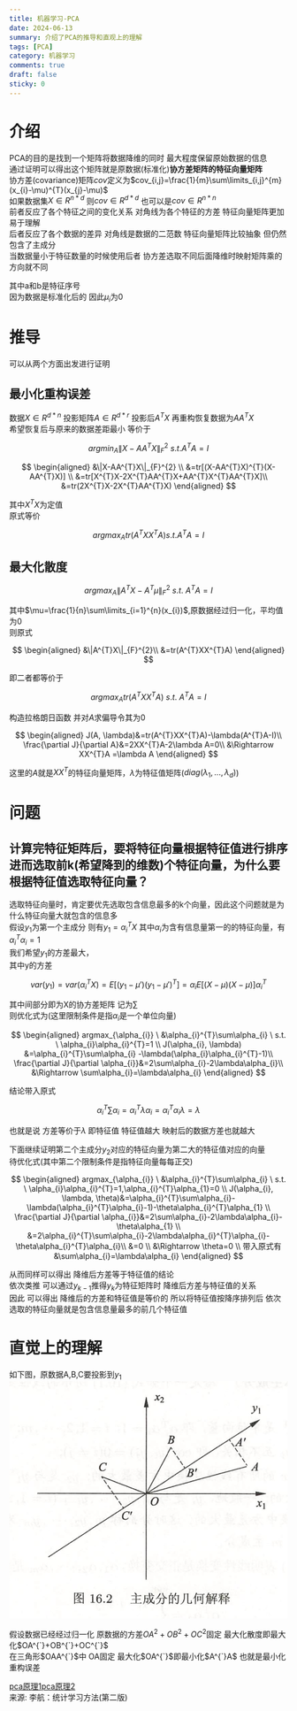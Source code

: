 ```yaml
---
title: 机器学习-PCA
date: 2024-06-13
summary: 介绍了PCA的推导和直观上的理解
tags: [PCA]
category: 机器学习
comments: true
draft: false
sticky: 0
---
```


# 介绍

PCA的目的是找到一个矩阵将数据降维的同时 最大程度保留原始数据的信息  
通过证明可以得出这个矩阵就是原数据(标准化)**协方差矩阵的特征向量矩阵**  
协方差(covariance)矩阵$cov$定义为$cov_{i,j}=\frac{1}{m}\sum\limits_{i,j}^{m}(x_{i}-\mu)^{T}(x_{j}-\mu)$  
如果数据集$X \in R^{n*d}$ 则$cov \in R^{d*d}$ 也可以是$cov \in R^{n*n}$  
前者反应了各个特征之间的变化关系 对角线为各个特征的方差 特征向量矩阵更加易于理解  
后者反应了各个数据的差异 对角线是数据的二范数 特征向量矩阵比较抽象 但仍然包含了主成分  
当数据量小于特征数量的时候使用后者 协方差选取不同后面降维时映射矩阵乘的方向就不同

其中a和b是特征序号  
因为数据是标准化后的 因此$\mu_{i}$为0

# 推导

可以从两个方面出发进行证明

## 最小化重构误差

数据$X \in R^{d*n}$ 投影矩阵$A \in R^{d*r}$ 投影后$A^{T}X$ 再重构恢复数据为$AA^{T}X$  
希望恢复后与原来的数据差距最小 等价于

$$
argmin_{A}\|X-AA^{T}X\|_{F}^{2} \ s.t.A^{T}A=I
$$

$$
\begin{aligned}
&\|X-AA^{T}X\|_{F}^{2} \\
&=tr[(X-AA^{T}X)^{T}(X-AA^{T}X)] \\
&=tr[X^{T}X-2X^{T}AA^{T}X+AA^{T}X^{T}AA^{T}X]\\
&=tr(2X^{T}X-2X^{T}AA^{T}X)
\end{aligned}
$$

其中$X^{T}X$为定值  
原式等价

$$
argmax_{A}tr(A^{T}XX^{T}A) s.t. A^{T}A=I
$$

## 最大化散度

$$
argmax_{A}\|A^{T}X-A^{T}\mu\|_{F}^{2} \ s.t.\ A^{T}A=I
$$

其中$\mu=\frac{1}{n}\sum\limits_{i=1}^{n}(x_{i})$,原数据经过归一化，平均值为0  
则原式

$$
\begin{aligned}
&\|A^{T}X\|_{F}^{2}\\
&=tr(A^{T}XX^{T}A)
\end{aligned}
$$

即二者都等价于

$$
argmax_{A}tr(A^{T}XX^{T}A)\ s.t. \ A^{T}A=I
$$

构造拉格朗日函数 并对$A$求偏导令其为0

$$
\begin{aligned}
J(A, \lambda)&=tr(A^{T}XX^{T}A)-\lambda(A^{T}A-I)\\
\frac{\partial J}{\partial A}&=2XX^{T}A-2\lambda A=0\\
&\Rightarrow XX^{T}A =\lambda A
\end{aligned}
$$

这里的$A$就是$XX^{T}$的特征向量矩阵，$\lambda$为特征值矩阵($diag(\lambda_{1}, ...,\lambda_{d})$)

# 问题

## 计算完特征矩阵后，要将特征向量根据特征值进行排序进而选取前k(希望降到的维数)个特征向量，为什么要根据特征值选取特征向量？

选取特征向量时，肯定要优先选取包含信息最多的k个向量，因此这个问题就是为什么特征向量大就包含的信息多  
假设$y_{1}$为第一个主成分 则有$y_{1}=\alpha_{i}^{T}X$ 其中$\alpha_{i}$为含有信息量第一的的特征向量，有$\alpha_{i}^{T}\alpha_{i}=1$  
我们希望$y_{1}$的方差最大，  
其中y的方差

$$
var(y_{1})=var(\alpha_{i}^{T}X)=E[(y_{1}-\mu')(y_{1}-\mu')^{T}]=\alpha_{i}E[(X-\mu)(X-\mu)]\alpha^{T}_{i}
$$

其中间部分即为X的协方差矩阵 记为$\sum$  
则优化式为(这里限制条件是指$\alpha_{i}$是一个单位向量)

$$
\begin{aligned}
argmax_{\alpha_{i}} \ &\alpha_{i}^{T}\sum\alpha_{i} \ s.t. \ \alpha_{i}\alpha_{i}^{T}=1 \\
J(\alpha_{i}, \lambda) &=\alpha_{i}^{T}\sum\alpha_{i} -\lambda(\alpha_{i}\alpha_{i}^{T}-1)\\
\frac{\partial J}{\partial \alpha_{i}}&=2\sum\alpha_{i}-2\lambda\alpha_{i}\\
&\Rightarrow \sum\alpha_{i}=\lambda\alpha_{i}
\end{aligned}
$$

结论带入原式

$$
\alpha_{i}^{T}\sum\alpha_{i}=\alpha_{i}^{T}\lambda\alpha_{i}=\alpha_{i}^{T}\alpha_{i}\lambda=\lambda
$$

也就是说 方差等价于$\lambda$ 即特征值 特征值越大 映射后的数据方差也就越大

下面继续证明第二个主成分$y_{2}$对应的特征向量为第二大的特征值对应的向量  
待优化式(其中第二个限制条件是指特征向量每每正交)

$$
\begin{aligned}
argmax_{\alpha_{i}} \ &\alpha_{i}^{T}\sum\alpha_{i} \ s.t. \ \alpha_{i}\alpha_{i}^{T}=1,\alpha_{i}^{T}\alpha_{1}=0  \\
J(\alpha_{i}, \lambda, \theta)&=\alpha_{i}^{T}\sum\alpha_{i}-\lambda(\alpha_{i}^{T}\alpha_{i}-1)-\theta\alpha_{i}^{T}\alpha_{1} \\
\frac{\partial J}{\partial \alpha_{i}}&=2\sum\alpha_{i}-2\lambda\alpha_{i}-\theta\alpha_{1} \\
&=2\alpha_{i}^{T}\sum\alpha_{i}-2\lambda\alpha_{i}^{T}\alpha_{i}-\theta\alpha_{i}^{T}\alpha_{i}\\
&=0 \\
&\Rightarrow \theta=0 \\
带入原式有 &\sum\alpha_{i}=\lambda\alpha_{i}
\end{aligned}
$$

从而同样可以得出 降维后方差等于特征值的结论  
依次类推 可以通过$y_{k-1}$推得$y_{k}$为特征矩阵时 降维后方差与特征值的关系  
因此 可以得出 降维后的方差和特征值是等价的 所以将特征值按降序排列后 依次选取的特征向量就是包含信息量最多的前几个特征值

# 直觉上的理解

如下图，原数据A,B,C要投影到$y_{1}$  
![PCA等价关系](https://raw.githubusercontent.com/blankxiao/blankxiao.github.io/main/public/imgs/ml/PCA_equation.png)

假设数据已经经过归一化 原数据的方差$OA^{2}+OB^{2}+OC^{2}$固定
最大化散度即最大化$OA^{`}+OB^{`}+OC^{`}$  
在三角形$OAA^{`}$中 OA固定 最大化$OA^{`}$即最小化$A^{`}A$ 也就是最小化重构误差

[pca原理1](https://blog.csdn.net/charenCsdn/article/details/118854270?spm=1001.2014.3001.5502)[pca原理2](https://www.cnblogs.com/pinard/p/6239403.html)  
来源: 李航：统计学习方法(第二版)
